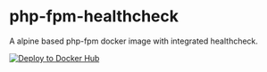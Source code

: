 # php-fpm-healthcheck
A alpine based php-fpm docker image with integrated healthcheck.

[![Deploy to Docker Hub](https://github.com/Dustin36/php-fpm-healthcheck/actions/workflows/main.yml/badge.svg)](https://github.com/Dustin36/php-fpm-healthcheck/actions/workflows/main.yml)